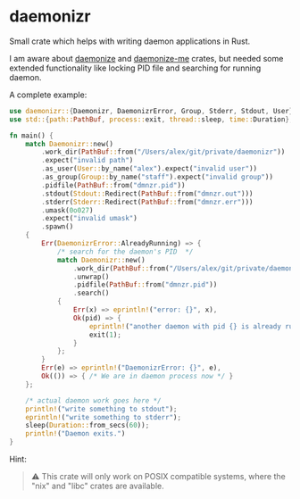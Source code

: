 daemonizr
=========

Small crate which helps with writing daemon applications in Rust.

I am aware about [daemonize](https://crates.io/crates/daemonize) and
[daemonize-me](https://crates.io/crates/daemonize-me) crates, but needed some
extended functionality like locking PID file and searching for running daemon.

A complete example:

```rust
use daemonizr::{Daemonizr, DaemonizrError, Group, Stderr, Stdout, User};
use std::{path::PathBuf, process::exit, thread::sleep, time::Duration};

fn main() {
    match Daemonizr::new()
        .work_dir(PathBuf::from("/Users/alex/git/private/daemonizr"))
        .expect("invalid path")
        .as_user(User::by_name("alex").expect("invalid user"))
        .as_group(Group::by_name("staff").expect("invalid group"))
        .pidfile(PathBuf::from("dmnzr.pid"))
        .stdout(Stdout::Redirect(PathBuf::from("dmnzr.out")))
        .stderr(Stderr::Redirect(PathBuf::from("dmnzr.err")))
        .umask(0o027)
        .expect("invalid umask")
        .spawn()
    {
        Err(DaemonizrError::AlreadyRunning) => {
            /* search for the daemon's PID  */
            match Daemonizr::new()
                .work_dir(PathBuf::from("/Users/alex/git/private/daemonizr"))
                .unwrap()
                .pidfile(PathBuf::from("dmnzr.pid"))
                .search()
            {
                Err(x) => eprintln!("error: {}", x),
                Ok(pid) => {
                    eprintln!("another daemon with pid {} is already running", pid);
                    exit(1);
                }
            };
        }
        Err(e) => eprintln!("DaemonizrError: {}", e),
        Ok(()) => { /* We are in daemon process now */ }
    };

    /* actual daemon work goes here */
    println!("write something to stdout");
    eprintln!("write something to stderr");
    sleep(Duration::from_secs(60));
    println!("Daemon exits.")
}
```

Hint:

> ⚠️ This crate will only work on POSIX compatible systems,
> where the "nix" and "libc" crates are available.
